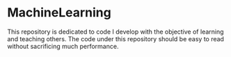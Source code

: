 # MachineLearning

This repository is dedicated to code I develop with the objective of learning and teaching others. 
The code under this repository should be easy to read without sacrificing much performance.
